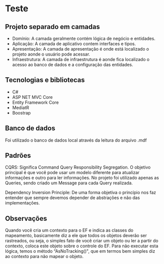 # Teste

## Projeto separado em camadas

  - Domínio: A camada geralmente contém lógica de negócio e entidades.
  - Aplicação: A camada de aplicativo contem interfaces e tipos.
  - Apresentação: A camada de apresentação é onde está localizado o projeto aonde o usuário pode acessar.
  - Infraestrutura: A camada de infraestrutura é aonde fica localizado o acesso ao banco de dados e a configuração das entidades.

## Tecnologias e bibliotecas

  - C#
  - ASP NET MVC Core
  - Entity Framework Core
  - MediatR
  - Boostrap

## Banco de dados

Foi utilizado o banco de dados local através da leitura do arquivo .mdf

## Padrões

CQRS: Significa Command Query Responsibility Segregation. O objetivo principal é que você pode usar um modelo diferente para atualizar 
informações e outro para ler informações. No projeto foi utilizado apenas as Queries, sendo criado um Message para cada Query realizada.

Dependency Inversion Principle: De uma forma objetiva o princípio nos faz entender que sempre devemos depender de abstrações e não das implementações.

## Observações

Quando você cria um contexto para o EF e indica as classes do mapeamento, basicamente diz a ele que todos os objetos deverão ser rastreados, ou seja, o simples fato de você criar um objeto ou ler a partir do contexto, coloca este objeto sobre o controle do EF. Para não executar esta lógica, temos o método “AsNoTracking()", que em termos bem simples diz ao contexto para não mapear o objeto.
